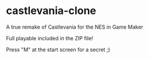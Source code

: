 # castlevania-clone
A true remake of Castlevania for the NES in Game Maker

Full playable included in the ZIP file!

Press "M" at the start screen for a secret ;)
